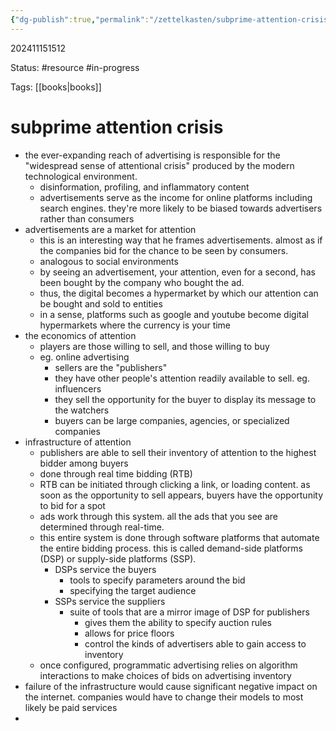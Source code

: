 ```yaml
---
{"dg-publish":true,"permalink":"/zettelkasten/subprime-attention-crisis/","updated":"2024-11-26T13:51:14.362-05:00"}
---
```


202411151512

Status: #resource #in-progress

Tags: [[books\|books]]

# subprime attention crisis

* the ever-expanding reach of advertising is responsible for the "widespread sense of attentional crisis" produced by the modern technological environment.
	* disinformation, profiling, and inflammatory content
	* advertisements serve as the income for online platforms including search engines. they're more likely to be biased towards advertisers rather than consumers
* advertisements are a market for attention
	* this is an interesting way that he frames advertisements. almost as if the companies bid for the chance to be seen by consumers. 
	* analogous to social environments
	* by seeing an advertisement, your attention, even for a second, has been bought by the company who bought the ad.
	* thus, the digital becomes a hypermarket by which our attention can be bought and sold to entities
	* in a sense, platforms such as google and youtube become digital hypermarkets where the currency is your time
* the economics of attention
	* players are those willing to sell, and those willing to buy
	* eg. online advertising
		* sellers are the "publishers"
		* they have other people's attention readily available to sell. eg. influencers
		* they sell the opportunity for the buyer to display its message to the watchers
		* buyers can be large companies, agencies, or specialized companies
* infrastructure of attention
	* publishers are able to sell their inventory of attention to the highest bidder among buyers
	* done through real time bidding (RTB)
	* RTB can be initiated through clicking a link, or loading content. as soon as the opportunity to sell appears, buyers have the opportunity to bid for a spot
	* ads work through this system. all the ads that you see are determined through real-time.
	* this entire system is done through software platforms that automate the entire bidding process. this is called demand-side platforms (DSP) or supply-side platforms (SSP).
		* DSPs service the buyers
			* tools to specify parameters around the bid
			* specifying the target audience
		* SSPs service the suppliers
			* suite of tools that are a mirror image of DSP for publishers
				* gives them the ability to specify auction rules
				* allows for price floors
				* control the kinds of advertisers able to gain access to inventory
	* once configured, programmatic advertising relies on algorithm interactions to make choices of bids on advertising inventory
* failure of the infrastructure would cause significant negative impact on the internet. companies would have to change their models to most likely be paid services
* 